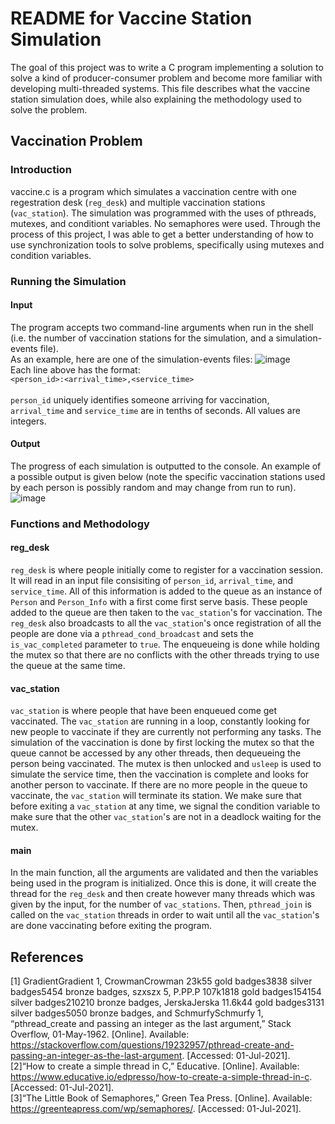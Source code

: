 # README for Vaccine Station Simulation

The goal of this project was to write a C program implementing a solution to solve a kind of producer-consumer problem and become more familiar with developing multi-threaded systems.
This file describes what the vaccine station simulation does, while also explaining the methodology used to solve the problem.

## Vaccination Problem

### Introduction

vaccine.c is a program which simulates a vaccination centre with one regestration desk (`reg_desk`) and multiple vaccination stations (`vac_station`).
The simulation was programmed with the uses of pthreads, mutexes, and conditiont variables. No semaphores were used. Through the process of this project,
 I was able to get a better understanding of how to use synchronization tools to solve problems, specifically using mutexes and condition variables.

 ### Running the Simulation

 #### Input

 The program accepts two command-line arguments when run in the shell (i.e. the number of vaccination stations for the simulation, and a simulation-events file). <br>
 As an example, here are one of the simulation-events files:
 ![image](https://github.com/seiyaterada/CSC360/assets/54200250/0303f5ad-d922-41aa-8d99-cf747ff1bdaa) <br>
 Each line above has the format:<br>
 ```<person_id>:<arrival_time>,<service_time>```<br><br>
`person_id` uniquely identifies someone arriving for vaccination, `arrival_time` and
`service_time` are in tenths of seconds. All values are integers. <br>

#### Output

The progress of each simulation is outputted to the console. An example of a possible output is given below (note the specific vaccination stations used by each person is possibly random and may change from run to run).
![image](https://github.com/seiyaterada/CSC360/assets/54200250/27f60a15-5a1e-447b-9347-2064d7491733)


### Functions and Methodology

#### reg_desk

 `reg_desk` is where people initially come to register for a vaccination session. It will read in an input file consisiting of `person_id`,
 `arrival_time`, and `service_time`. All of this information is added to the queue as an instance of `Person` and `Person_Info` with a first come first serve basis.
 These people added to the queue are then taken to the `vac_station`'s for vaccination. The `reg_desk` also broadcasts to all the `vac_station`'s once
 registration of all the people are done via a `pthread_cond_broadcast` and sets the `is_vac_completed` parameter to `true`. The enqueueing is done while holding the mutex so that there are no conflicts with the other threads trying to use the queue at the same time.

#### vac_station

 `vac_station` is where people that have been enqueued come get vaccinated. The `vac_station` are running in a loop, constantly looking for new people to vaccinate if they are currently not performing any tasks.
 The simulation of the vaccination is done by first locking the mutex so that the queue cannot be accessed by any other threads, then dequeueing the person being vaccinated.
 The mutex is then unlocked and `usleep` is used to simulate the service time, then the vaccination is complete and looks for another person to vaccinate. 
 If there are no more people in the queue to vaccinate, the `vac_station` will terminate its station. We make sure that before exiting a `vac_station`
  at any time, we signal the condition variable to make sure that the other `vac_station`'s are not in a deadlock waiting for the mutex. 

#### main

In the main function, all the arguments are validated and then the variables being used in the program is initialized. Once this is done, it will create the thread for the `reg_desk` and then create
however many threads which was given by the input, for the number of `vac_stations`. Then, `pthread_join` is called on the `vac_station` threads in order to wait until all the `vac_station`'s
are done vaccinating before exiting the program.

## References

[1] GradientGradient 1, CrowmanCrowman 23k55 gold badges3838 silver badges5454 bronze badges, szxszx 5, P.PP.P 107k1818 gold badges154154 silver badges210210 bronze badges, JerskaJerska 11.6k44 gold badges3131 silver badges5050 bronze badges, and SchmurfySchmurfy 1, “pthread_create and passing an integer as the last argument,” Stack Overflow, 01-May-1962. [Online]. Available: https://stackoverflow.com/questions/19232957/pthread-create-and-passing-an-integer-as-the-last-argument. [Accessed: 01-Jul-2021].<br>
[2]“How to create a simple thread in C,” Educative. [Online]. Available: https://www.educative.io/edpresso/how-to-create-a-simple-thread-in-c. [Accessed: 01-Jul-2021].<br>
[3]“The Little Book of Semaphores,” Green Tea Press. [Online]. Available: https://greenteapress.com/wp/semaphores/. [Accessed: 01-Jul-2021].
